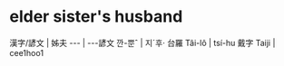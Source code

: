 # elder sister's husband

漢字/諺文 | 姊夫
--- | ---諺文 깐-뿐ˆ | 지ˊ후·
台羅 Tâi-lô | tsí-hu
戴字 Taiji | cee1hoo1
